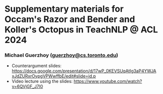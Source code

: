 # Supplementary materials for Occam's Razor and Bender and Koller's Octopus in TeachNLP @ ACL 2024
### Michael Guerzhoy (guerzhoy@cs.toronto.edu)

* Counterargument slides: https://docs.google.com/presentation/d/17wP_0KEVSUqAtIg3aP4YWJAxJdZURxrOypgVPWwffbE/edit#slide=id.p
* Video lecture using the slides: https://www.youtube.com/watch?v=6QVjGF_J7I0


